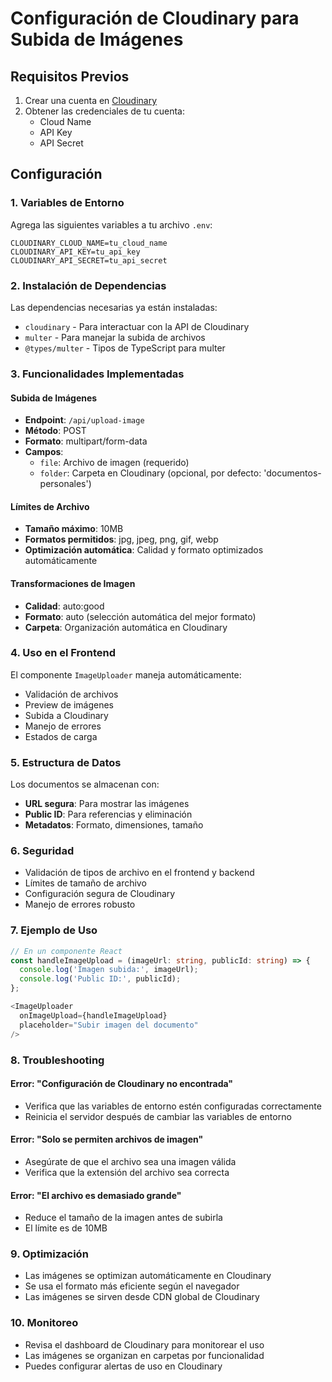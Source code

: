 # Configuración de Cloudinary para Subida de Imágenes

## Requisitos Previos

1. Crear una cuenta en [Cloudinary](https://cloudinary.com/)
2. Obtener las credenciales de tu cuenta:
   - Cloud Name
   - API Key
   - API Secret

## Configuración

### 1. Variables de Entorno

Agrega las siguientes variables a tu archivo `.env`:

```env
CLOUDINARY_CLOUD_NAME=tu_cloud_name
CLOUDINARY_API_KEY=tu_api_key
CLOUDINARY_API_SECRET=tu_api_secret
```

### 2. Instalación de Dependencias

Las dependencias necesarias ya están instaladas:
- `cloudinary` - Para interactuar con la API de Cloudinary
- `multer` - Para manejar la subida de archivos
- `@types/multer` - Tipos de TypeScript para multer

### 3. Funcionalidades Implementadas

#### Subida de Imágenes
- **Endpoint**: `/api/upload-image`
- **Método**: POST
- **Formato**: multipart/form-data
- **Campos**:
  - `file`: Archivo de imagen (requerido)
  - `folder`: Carpeta en Cloudinary (opcional, por defecto: 'documentos-personales')

#### Límites de Archivo
- **Tamaño máximo**: 10MB
- **Formatos permitidos**: jpg, jpeg, png, gif, webp
- **Optimización automática**: Calidad y formato optimizados automáticamente

#### Transformaciones de Imagen
- **Calidad**: auto:good
- **Formato**: auto (selección automática del mejor formato)
- **Carpeta**: Organización automática en Cloudinary

### 4. Uso en el Frontend

El componente `ImageUploader` maneja automáticamente:
- Validación de archivos
- Preview de imágenes
- Subida a Cloudinary
- Manejo de errores
- Estados de carga

### 5. Estructura de Datos

Los documentos se almacenan con:
- **URL segura**: Para mostrar las imágenes
- **Public ID**: Para referencias y eliminación
- **Metadatos**: Formato, dimensiones, tamaño

### 6. Seguridad

- Validación de tipos de archivo en el frontend y backend
- Límites de tamaño de archivo
- Configuración segura de Cloudinary
- Manejo de errores robusto

### 7. Ejemplo de Uso

```typescript
// En un componente React
const handleImageUpload = (imageUrl: string, publicId: string) => {
  console.log('Imagen subida:', imageUrl);
  console.log('Public ID:', publicId);
};

<ImageUploader
  onImageUpload={handleImageUpload}
  placeholder="Subir imagen del documento"
/>
```

### 8. Troubleshooting

#### Error: "Configuración de Cloudinary no encontrada"
- Verifica que las variables de entorno estén configuradas correctamente
- Reinicia el servidor después de cambiar las variables de entorno

#### Error: "Solo se permiten archivos de imagen"
- Asegúrate de que el archivo sea una imagen válida
- Verifica que la extensión del archivo sea correcta

#### Error: "El archivo es demasiado grande"
- Reduce el tamaño de la imagen antes de subirla
- El límite es de 10MB

### 9. Optimización

- Las imágenes se optimizan automáticamente en Cloudinary
- Se usa el formato más eficiente según el navegador
- Las imágenes se sirven desde CDN global de Cloudinary

### 10. Monitoreo

- Revisa el dashboard de Cloudinary para monitorear el uso
- Las imágenes se organizan en carpetas por funcionalidad
- Puedes configurar alertas de uso en Cloudinary
